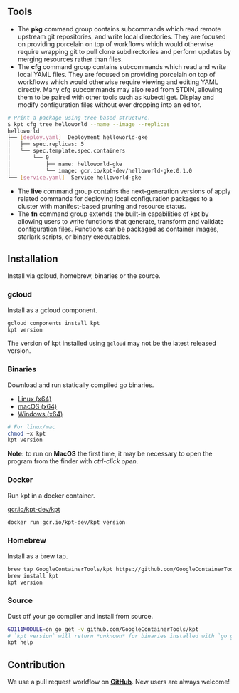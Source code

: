 ## Tools

- The **pkg** command group contains subcommands which read remote upstream git repositories, and write local directories. They are focused on providing porcelain on top of workflows which would otherwise require wrapping git to pull clone subdirectories and perform updates by merging resources rather than files.
- The **cfg** command group contains subcommands which read and write local YAML files. They are focused on providing porcelain on top of workflows which would otherwise require viewing and editing YAML directly.
Many cfg subcommands may also read from STDIN, allowing them to be paired with other tools such as kubectl get.
Display and modify configuration files without ever dropping into an editor.
```sh
# Print a package using tree based structure.
$ kpt cfg tree helloworld --name --image --replicas
helloworld
├── [deploy.yaml]  Deployment helloworld-gke
│   ├── spec.replicas: 5
│   └── spec.template.spec.containers
│       └── 0
│           ├── name: helloworld-gke
│           └── image: gcr.io/kpt-dev/helloworld-gke:0.1.0
└── [service.yaml]  Service helloworld-gke
```
- The **live** command group contains the next-generation versions of apply related commands for deploying local configuration packages to a cluster with manifest-based pruning and resource
status.
- The **fn** command group extends the built-in capabilities of kpt by allowing users to write functions that generate,
transform and validate configuration files. Functions can be packaged as container images, starlark scripts, or binary executables.

## Installation
Install via gcloud, homebrew, binaries or the source.

### gcloud
Install as a gcloud component.

```sh
gcloud components install kpt
kpt version
```

The version of kpt installed using `gcloud` may not be the latest released version.

### Binaries
Download and run statically compiled go binaries.

- [Linux (x64)][linux]
- [macOS (x64)][darwin]
- [Windows (x64)][windows]

```sh
# For linux/mac
chmod +x kpt
kpt version
```

**Note:** to run on **MacOS** the first time, it may be necessary to open the
program from the finder with *ctrl-click open*.

### Docker
Run kpt in a docker container.

[gcr.io/kpt-dev/kpt]

```sh
docker run gcr.io/kpt-dev/kpt version
```

### Homebrew
Install as a brew tap.

```sh
brew tap GoogleContainerTools/kpt https://github.com/GoogleContainerTools/kpt.git
brew install kpt
kpt version
```


### Source
Dust off your go compiler and install from source.

```sh
GO111MODULE=on go get -v github.com/GoogleContainerTools/kpt
# `kpt version` will return *unknown* for binaries installed with `go get`.
kpt help
```

## Contribution
We use a pull request workflow on [**GitHub**](https://github.com/GoogleContainerTools/kpt). New users are always welcome!


[linux]: https://storage.googleapis.com/kpt-dev/latest/linux_amd64/kpt
[darwin]: https://storage.googleapis.com/kpt-dev/latest/darwin_amd64/kpt
[windows]: https://storage.googleapis.com/kpt-dev/latest/windows_amd64/kpt.exe
[gcr.io/kpt-dev/kpt]: https://console.cloud.google.com/gcr/images/kpt-dev/GLOBAL/kpt?gcrImageListsize=30